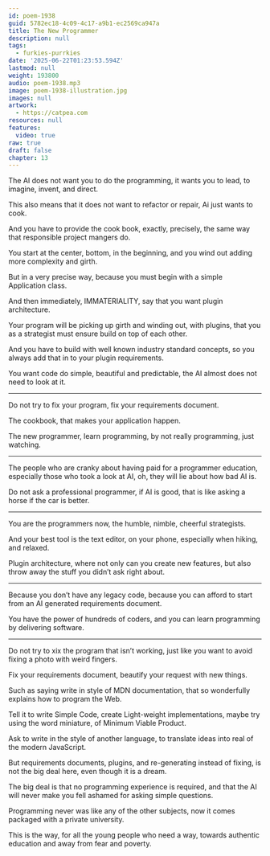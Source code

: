 ```yaml
---
id: poem-1938
guid: 5782ec18-4c09-4c17-a9b1-ec2569ca947a
title: The New Programmer
description: null
tags:
  - furkies-purrkies
date: '2025-06-22T01:23:53.594Z'
lastmod: null
weight: 193800
audio: poem-1938.mp3
image: poem-1938-illustration.jpg
images: null
artwork:
  - https://catpea.com
resources: null
features:
  video: true
raw: true
draft: false
chapter: 13
---
```


The AI does not want you to do the programming,
it wants you to lead, to imagine, invent, and direct.

This also means that it does not want to refactor or repair,
Ai just wants to cook.

And you have to provide the cook book,
exactly, precisely, the same way that responsible project mangers do.

You start at the center, bottom, in the beginning,
and you wind out adding more complexity and girth.

But in a very precise way,
because you must begin with a simple Application class.

And then immediately, IMMATERIALITY,
say that you want plugin architecture.

Your program will be picking up girth and winding out,
with plugins, that you as a strategist must ensure build on top of each other.

And you have to build with well known industry standard concepts,
so you always add that in to your plugin requirements.

You want code do simple, beautiful and predictable,
the AI almost does not need to look at it.

---

Do not try to fix your program,
fix your requirements document.

The cookbook,
that makes your application happen.

The new programmer, learn programming,
by not really programming, just watching.

---

The people who are cranky about having paid for a programmer education,
especially those who took a look at AI, oh, they will lie about how bad AI is.

Do not ask a professional programmer, if AI is good,
that is like asking a horse if the car is better.

---

You are the programmers now,
the humble, nimble, cheerful strategists.

And your best tool is the text editor, on your phone,
especially when hiking, and relaxed.

Plugin architecture, where not only can you create new features,
but also throw away the stuff you didn’t ask right about.

---

Because you don’t have any legacy code,
because you can afford to start from an AI generated requirements document.

You have the power of hundreds of coders,
and you can learn programming by delivering software.

---

Do not try to xix the program that isn’t working,
just like you want to avoid fixing a photo with weird fingers.

Fix your requirements document,
beautify your request with new things.

Such as saying write in style of MDN documentation,
that so wonderfully explains how to program the Web.

Tell it to write Simple Code, create Light-weight implementations,
maybe try using the word miniature, of Minimum Viable Product.

Ask to write in the style of another language,
to translate ideas into real of the modern JavaScript.

But requirements documents, plugins, and re-generating instead of fixing,
is not the big deal here, even though it is a dream.

The big deal is that no programming experience is required,
and that the AI will never make you fell ashamed for asking simple questions.

Programming never was like any of the other subjects,
now it comes packaged with a private university.

This is the way, for all the young people who need a way,
towards authentic education and away from fear and poverty.
